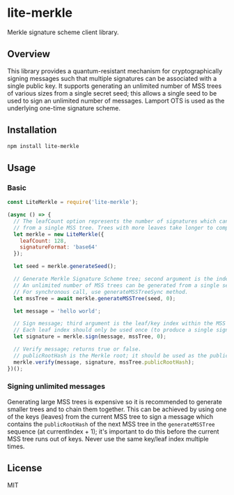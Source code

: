# lite-merkle
Merkle signature scheme client library.

## Overview

This library provides a quantum-resistant mechanism for cryptographically signing messages such that multiple signatures can be associated with a single public key.
It supports generating an unlimited number of MSS trees of various sizes from a single secret seed; this allows a single seed to be used to sign an unlimited number of messages.
Lamport OTS is used as the underlying one-time signature scheme.

## Installation

```bash
npm install lite-merkle
```

## Usage

### Basic

```js
const LiteMerkle = require('lite-merkle');

(async () => {
  // The leafCount option represents the number of signatures which can be generated
  // from a single MSS tree. Trees with more leaves take longer to compute.
  let merkle = new LiteMerkle({
    leafCount: 128,
    signatureFormat: 'base64'
  });

  let seed = merkle.generateSeed();

  // Generate Merkle Signature Scheme tree; second argument is the index of the tree.
  // An unlimited number of MSS trees can be generated from a single seed.
  // For synchronous call, use generateMSSTreeSync method.
  let mssTree = await merkle.generateMSSTree(seed, 0);

  let message = 'hello world';

  // Sign message; third argument is the leaf/key index within the MSS tree.
  // Each leaf index should only be used once (to produce a single signature).
  let signature = merkle.sign(message, mssTree, 0);

  // Verify message; returns true or false.
  // publicRootHash is the Merkle root; it should be used as the public key.
  merkle.verify(message, signature, mssTree.publicRootHash);
})();

```

### Signing unlimited messages

Generating large MSS trees is expensive so it is recommended to generate smaller trees and to chain them together.
This can be achieved by using one of the keys (leaves) from the current MSS tree to sign a message which contains the `publicRootHash` of the next MSS tree in the `generateMSSTree` sequence (at currentIndex + 1); it's important to do this before the current MSS tree runs out of keys. Never use the same key/leaf index multiple times.

## License

MIT

